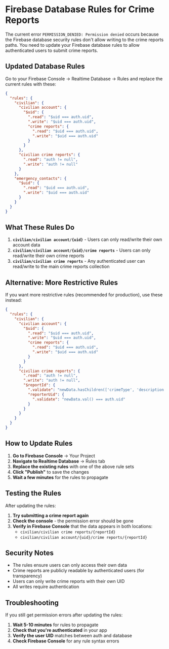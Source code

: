 # Firebase Database Rules for Crime Reports

The current error `PERMISSION_DENIED: Permission denied` occurs because the Firebase database security rules don't allow writing to the crime reports paths. You need to update your Firebase database rules to allow authenticated users to submit crime reports.

## Updated Database Rules

Go to your Firebase Console → Realtime Database → Rules and replace the current rules with these:

```json
{
  "rules": {
    "civilian": {
      "civilian account": {
        "$uid": {
          ".read": "$uid === auth.uid",
          ".write": "$uid === auth.uid",
          "crime reports": {
            ".read": "$uid === auth.uid",
            ".write": "$uid === auth.uid"
          }
        }
      },
      "civilian crime reports": {
        ".read": "auth != null",
        ".write": "auth != null"
      }
    },
    "emergency_contacts": {
      "$uid": {
        ".read": "$uid === auth.uid",
        ".write": "$uid === auth.uid"
      }
    }
  }
}
```

## What These Rules Do

1. **`civilian/civilian account/{uid}`** - Users can only read/write their own account data
2. **`civilian/civilian account/{uid}/crime reports`** - Users can only read/write their own crime reports
3. **`civilian/civilian crime reports`** - Any authenticated user can read/write to the main crime reports collection

## Alternative: More Restrictive Rules

If you want more restrictive rules (recommended for production), use these instead:

```json
{
  "rules": {
    "civilian": {
      "civilian account": {
        "$uid": {
          ".read": "$uid === auth.uid",
          ".write": "$uid === auth.uid",
          "crime reports": {
            ".read": "$uid === auth.uid",
            ".write": "$uid === auth.uid"
          }
        }
      },
      "civilian crime reports": {
        ".read": "auth != null",
        ".write": "auth != null",
        "$reportId": {
          ".validate": "newData.hasChildren(['crimeType', 'description', 'reporterUid', 'createdAt'])",
          "reporterUid": {
            ".validate": "newData.val() === auth.uid"
          }
        }
      }
    }
  }
}
```

## How to Update Rules

1. **Go to Firebase Console** → Your Project
2. **Navigate to Realtime Database** → Rules tab
3. **Replace the existing rules** with one of the above rule sets
4. **Click "Publish"** to save the changes
5. **Wait a few minutes** for the rules to propagate

## Testing the Rules

After updating the rules:

1. **Try submitting a crime report again**
2. **Check the console** - the permission error should be gone
3. **Verify in Firebase Console** that the data appears in both locations:
   - `civilian/civilian crime reports/{reportId}`
   - `civilian/civilian account/{uid}/crime reports/{reportId}`

## Security Notes

- The rules ensure users can only access their own data
- Crime reports are publicly readable by authenticated users (for transparency)
- Users can only write crime reports with their own UID
- All writes require authentication

## Troubleshooting

If you still get permission errors after updating the rules:

1. **Wait 5-10 minutes** for rules to propagate
2. **Check that you're authenticated** in your app
3. **Verify the user UID** matches between auth and database
4. **Check Firebase Console** for any rule syntax errors
